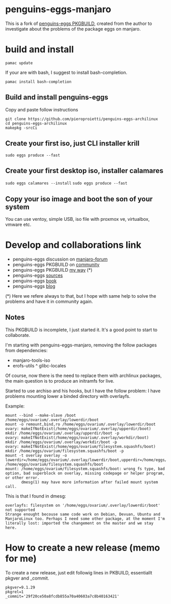 # penguins-eggs-manjaro

This is a fork of [penguins-eggs PKGBUILD](https://gitlab.manjaro.org/packages/community/penguins-eggs), created from the author 
to investigate about the problems of the package eggs on manjaro.

# build and install

```
pamac update
```
If your are with bash, I suggest to install bash-completion.

```
pamac install bash-completion
```
## Build and install penguins-eggs

Copy and paste follow instructions
```
git clone https://github.com/pieroproietti/penguins-eggs-archilinux
cd penguins-eggs-archilinux
makepkg -srcCi
```
## Create your first iso, just CLI installer krill
```sudo eggs produce --fast```

## Create your first desktop iso, installer calamares
```sudo eggs calamares --install```
```sudo eggs produce --fast```

## Copy your iso image and boot the son of your system
You can use ventoy, simple USB, iso file with proxmox ve, virtualbox, vmware etc.


# Develop and collaborations link
* penguins-eggs discussion on [manjaro-forum](https://forum.manjaro.org/t/penguins-eggs-help-needed-for-manjaro-compatibility/96799)
* penguins-eggs PKGBUILD on [community](https://gitlab.manjaro.org/packages/community/penguins-eggs)
* penguins-eggs PKGBUILD [my way](https://github.com/pieroproietti/penguins-eggs-manjaro) (*)
* penguins-eggs [sources](https://github.com/pieroproietti/penguins-eggs)
* penguins-eggs [book](https://penguins-eggs.net/book/)
* penguins-eggs [blog](https://penguins-eggs.net)

(*) Here we refere always to that, but I hope with same help to solve the problems and have it in community again.


## Notes
This PKGBUILD is incomplete, I just started it. It's a good point to start to collaborate.

I'm starting with penguins-eggs-manjaro, removing the follow packages from dependencies:
* manjaro-tools-iso
* erofs-utils
^ glibc-locales

Of course, now there is the need to replace them with archlinux packages, the main question
is to produce an initramfs for live.

Started to use archiso and his hooks, but I have the follow problem: I have problems mounting lower a binded directory with overlayfs. 

Example:
~~~
mount --bind --make-slave /boot /home/eggs/ovarium/.overlay/lowerdir/boot
mount -o remount,bind,ro /home/eggs/ovarium/.overlay/lowerdir/boot
ovary: makeIfNotExist(/home/eggs/ovarium/.overlay/upperdir/boot)
mkdir /home/eggs/ovarium/.overlay/upperdir/boot -p
ovary: makeIfNotExist(/home/eggs/ovarium/.overlay/workdir/boot)
mkdir /home/eggs/ovarium/.overlay/workdir/boot -p
ovary: makeIfNotExist(/home/eggs/ovarium/filesystem.squashfs/boot)
mkdir /home/eggs/ovarium/filesystem.squashfs/boot -p
mount -t overlay overlay -o lowerdir=/home/eggs/ovarium/.overlay/lowerdir/boot,upperdir=/home/eggs/ovarium/.overlay/upperdir/boot,workdir=/home/eggs/ovarium/.overlay/workdir/boot /home/eggs/ovarium/filesystem.squashfs/boot
mount: /home/eggs/ovarium/filesystem.squashfs/boot: wrong fs type, bad option, bad superblock on overlay, missing codepage or helper program, or other error.
       dmesg(1) may have more information after failed mount system call.
~~~       
This is that I found in dmesg:
~~~
overlayfs: filesystem on '/home/eggs/ovarium/.overlay/lowerdir/boot' not supported
Strange enought becouse same code work on Debian, Devuan, Ubuntu and ManjaroLinux too. Perhaps I need some other package, at the moment I'm literally lost: imported the changement on the master and we stay here.
~~~
# How to create a new release (memo for me)
To create a new release, just edit followig lines in PKBUILD, essentiallt pkgver and _commit.

```
pkgver=9.1.29
pkgrel=1
_commit='29f20ce50a8fcdb855a70a40603a7c8b40163421'
```
